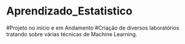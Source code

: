 # Aprendizado_Estatistico
#Projeto no início e em Andamento
#Criação de diversos laboratórios tratando sobre várias técnicas de Machine Learning. 
